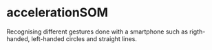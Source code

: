 # accelerationSOM
Recognising different gestures done with a smartphone such as rigth-handed, left-handed circles and straight lines.
